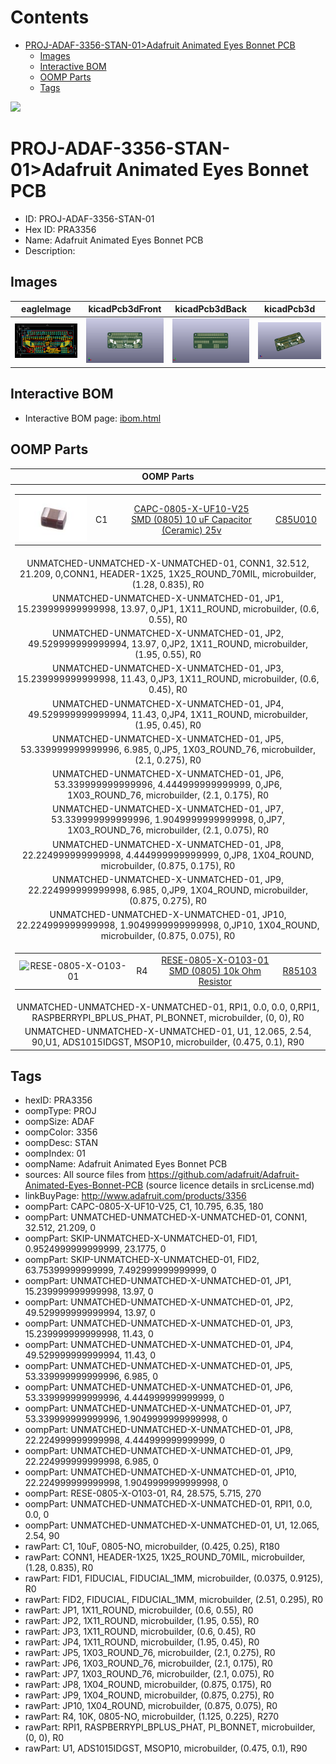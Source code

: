 



Contents
========

* [PROJ-ADAF-3356-STAN-01>Adafruit Animated Eyes Bonnet PCB](#proj-adaf-3356-stan-01adafruit-animated-eyes-bonnet-pcb)
	* [Images](#images)
	* [Interactive BOM](#interactive-bom)
	* [OOMP Parts](#oomp-parts)
	* [Tags](#tags)
  
![][im]
# PROJ-ADAF-3356-STAN-01>Adafruit Animated Eyes Bonnet PCB

- ID: PROJ-ADAF-3356-STAN-01
- Hex ID: PRA3356
- Name: Adafruit Animated Eyes Bonnet PCB
- Description: 

## Images
  
  

|eagleImage|kicadPcb3dFront|kicadPcb3dBack|kicadPcb3d|
| :---: | :---: | :---: | :---: |
|[![eagleImage](eagleImage_140.png)](eagleImage_600.png)|[![kicadPcb3dFront](kicadPcb3dFront_140.png)](kicadPcb3dFront_600.png)|[![kicadPcb3dBack](kicadPcb3dBack_140.png)](kicadPcb3dBack_600.png)|[![kicadPcb3d](kicadPcb3d_140.png)](kicadPcb3d_600.png)|

## Interactive BOM

- Interactive BOM page: [ibom.html](kicad/bom/ibom.html)

## OOMP Parts
  

|OOMP Parts|
| :---: |
|<table><tr><td>![CAPC-0805-X-UF10-V25](https://raw.githubusercontent.com/oomlout/oomlout_OOMP_parts/main/CAPC-0805-X-UF10-V25/image_140.jpg)</td><td> C1</td><td>[CAPC-0805-X-UF10-V25<br>SMD (0805) 10 uF Capacitor (Ceramic) 25v](https://github.com/oomlout/oomlout_OOMP_parts/tree/main/CAPC-0805-X-UF10-V25/)</td><td>[C85U010](https://github.com/oomlout/oomlout_OOMP_parts/tree/main/CAPC-0805-X-UF10-V25/)</td></tr></table>|
|UNMATCHED-UNMATCHED-X-UNMATCHED-01, CONN1, 32.512, 21.209, 0,CONN1, HEADER-1X25, 1X25_ROUND_70MIL, microbuilder, (1.28, 0.835), R0|
|UNMATCHED-UNMATCHED-X-UNMATCHED-01, JP1, 15.239999999999998, 13.97, 0,JP1, 1X11_ROUND, microbuilder, (0.6, 0.55), R0|
|UNMATCHED-UNMATCHED-X-UNMATCHED-01, JP2, 49.529999999999994, 13.97, 0,JP2, 1X11_ROUND, microbuilder, (1.95, 0.55), R0|
|UNMATCHED-UNMATCHED-X-UNMATCHED-01, JP3, 15.239999999999998, 11.43, 0,JP3, 1X11_ROUND, microbuilder, (0.6, 0.45), R0|
|UNMATCHED-UNMATCHED-X-UNMATCHED-01, JP4, 49.529999999999994, 11.43, 0,JP4, 1X11_ROUND, microbuilder, (1.95, 0.45), R0|
|UNMATCHED-UNMATCHED-X-UNMATCHED-01, JP5, 53.339999999999996, 6.985, 0,JP5, 1X03_ROUND_76, microbuilder, (2.1, 0.275), R0|
|UNMATCHED-UNMATCHED-X-UNMATCHED-01, JP6, 53.339999999999996, 4.444999999999999, 0,JP6, 1X03_ROUND_76, microbuilder, (2.1, 0.175), R0|
|UNMATCHED-UNMATCHED-X-UNMATCHED-01, JP7, 53.339999999999996, 1.9049999999999998, 0,JP7, 1X03_ROUND_76, microbuilder, (2.1, 0.075), R0|
|UNMATCHED-UNMATCHED-X-UNMATCHED-01, JP8, 22.224999999999998, 4.444999999999999, 0,JP8, 1X04_ROUND, microbuilder, (0.875, 0.175), R0|
|UNMATCHED-UNMATCHED-X-UNMATCHED-01, JP9, 22.224999999999998, 6.985, 0,JP9, 1X04_ROUND, microbuilder, (0.875, 0.275), R0|
|UNMATCHED-UNMATCHED-X-UNMATCHED-01, JP10, 22.224999999999998, 1.9049999999999998, 0,JP10, 1X04_ROUND, microbuilder, (0.875, 0.075), R0|
|<table><tr><td>![RESE-0805-X-O103-01](https://raw.githubusercontent.com/oomlout/oomlout_OOMP_parts/main/RESE-0805-X-O103-01/image_140.jpg)</td><td> R4</td><td>[RESE-0805-X-O103-01<br>SMD (0805) 10k Ohm Resistor](https://github.com/oomlout/oomlout_OOMP_parts/tree/main/RESE-0805-X-O103-01/)</td><td>[R85103](https://github.com/oomlout/oomlout_OOMP_parts/tree/main/RESE-0805-X-O103-01/)</td></tr></table>|
|UNMATCHED-UNMATCHED-X-UNMATCHED-01, RPI1, 0.0, 0.0, 0,RPI1, RASPBERRYPI_BPLUS_PHAT, PI_BONNET, microbuilder, (0, 0), R0|
|UNMATCHED-UNMATCHED-X-UNMATCHED-01, U1, 12.065, 2.54, 90,U1, ADS1015IDGST, MSOP10, microbuilder, (0.475, 0.1), R90|

## Tags

- hexID: PRA3356
- oompType: PROJ
- oompSize: ADAF
- oompColor: 3356
- oompDesc: STAN
- oompIndex: 01
- oompName: Adafruit Animated Eyes Bonnet PCB
- sources: All source files from https://github.com/adafruit/Adafruit-Animated-Eyes-Bonnet-PCB (source licence details in srcLicense.md)
- linkBuyPage: http://www.adafruit.com/products/3356
- oompPart: CAPC-0805-X-UF10-V25, C1, 10.795, 6.35, 180
- oompPart: UNMATCHED-UNMATCHED-X-UNMATCHED-01, CONN1, 32.512, 21.209, 0
- oompPart: SKIP-UNMATCHED-X-UNMATCHED-01, FID1, 0.9524999999999999, 23.1775, 0
- oompPart: SKIP-UNMATCHED-X-UNMATCHED-01, FID2, 63.75399999999999, 7.492999999999999, 0
- oompPart: UNMATCHED-UNMATCHED-X-UNMATCHED-01, JP1, 15.239999999999998, 13.97, 0
- oompPart: UNMATCHED-UNMATCHED-X-UNMATCHED-01, JP2, 49.529999999999994, 13.97, 0
- oompPart: UNMATCHED-UNMATCHED-X-UNMATCHED-01, JP3, 15.239999999999998, 11.43, 0
- oompPart: UNMATCHED-UNMATCHED-X-UNMATCHED-01, JP4, 49.529999999999994, 11.43, 0
- oompPart: UNMATCHED-UNMATCHED-X-UNMATCHED-01, JP5, 53.339999999999996, 6.985, 0
- oompPart: UNMATCHED-UNMATCHED-X-UNMATCHED-01, JP6, 53.339999999999996, 4.444999999999999, 0
- oompPart: UNMATCHED-UNMATCHED-X-UNMATCHED-01, JP7, 53.339999999999996, 1.9049999999999998, 0
- oompPart: UNMATCHED-UNMATCHED-X-UNMATCHED-01, JP8, 22.224999999999998, 4.444999999999999, 0
- oompPart: UNMATCHED-UNMATCHED-X-UNMATCHED-01, JP9, 22.224999999999998, 6.985, 0
- oompPart: UNMATCHED-UNMATCHED-X-UNMATCHED-01, JP10, 22.224999999999998, 1.9049999999999998, 0
- oompPart: RESE-0805-X-O103-01, R4, 28.575, 5.715, 270
- oompPart: UNMATCHED-UNMATCHED-X-UNMATCHED-01, RPI1, 0.0, 0.0, 0
- oompPart: UNMATCHED-UNMATCHED-X-UNMATCHED-01, U1, 12.065, 2.54, 90
- rawPart: C1, 10uF, 0805-NO, microbuilder, (0.425, 0.25), R180
- rawPart: CONN1, HEADER-1X25, 1X25_ROUND_70MIL, microbuilder, (1.28, 0.835), R0
- rawPart: FID1, FIDUCIAL, FIDUCIAL_1MM, microbuilder, (0.0375, 0.9125), R0
- rawPart: FID2, FIDUCIAL, FIDUCIAL_1MM, microbuilder, (2.51, 0.295), R0
- rawPart: JP1, 1X11_ROUND, microbuilder, (0.6, 0.55), R0
- rawPart: JP2, 1X11_ROUND, microbuilder, (1.95, 0.55), R0
- rawPart: JP3, 1X11_ROUND, microbuilder, (0.6, 0.45), R0
- rawPart: JP4, 1X11_ROUND, microbuilder, (1.95, 0.45), R0
- rawPart: JP5, 1X03_ROUND_76, microbuilder, (2.1, 0.275), R0
- rawPart: JP6, 1X03_ROUND_76, microbuilder, (2.1, 0.175), R0
- rawPart: JP7, 1X03_ROUND_76, microbuilder, (2.1, 0.075), R0
- rawPart: JP8, 1X04_ROUND, microbuilder, (0.875, 0.175), R0
- rawPart: JP9, 1X04_ROUND, microbuilder, (0.875, 0.275), R0
- rawPart: JP10, 1X04_ROUND, microbuilder, (0.875, 0.075), R0
- rawPart: R4, 10K, 0805-NO, microbuilder, (1.125, 0.225), R270
- rawPart: RPI1, RASPBERRYPI_BPLUS_PHAT, PI_BONNET, microbuilder, (0, 0), R0
- rawPart: U1, ADS1015IDGST, MSOP10, microbuilder, (0.475, 0.1), R90



[im]: kicadPcb3d_450.png
